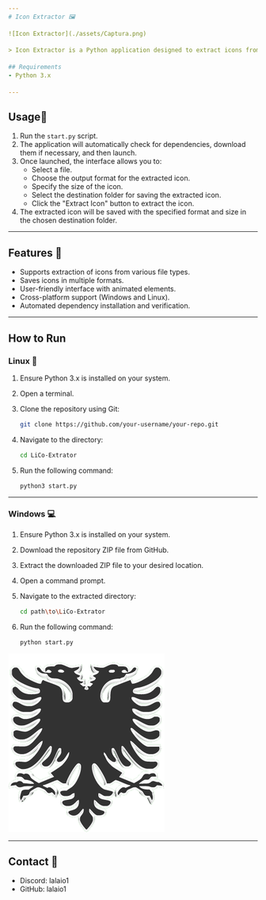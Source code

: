 ```yaml
---
# Icon Extractor 🖼️

![Icon Extractor](./assets/Captura.png)

> Icon Extractor is a Python application designed to extract icons from various file types. It supports both Windows and Linux platforms and provides a user-friendly interface.

## Requirements
- Python 3.x

---
```

## Usage🎇
1. Run the `start.py` script.
2. The application will automatically check for dependencies, download them if necessary, and then launch.
3. Once launched, the interface allows you to:
    - Select a file.
    - Choose the output format for the extracted icon.
    - Specify the size of the icon.
    - Select the destination folder for saving the extracted icon.
    - Click the "Extract Icon" button to extract the icon.
4. The extracted icon will be saved with the specified format and size in the chosen destination folder.

---

## Features 🎪
- Supports extraction of icons from various file types.
- Saves icons in multiple formats.
- User-friendly interface with animated elements.
- Cross-platform support (Windows and Linux).
- Automated dependency installation and verification.

---
## How to Run
### Linux 🐧
1. Ensure Python 3.x is installed on your system.
2. Open a terminal.
3. Clone the repository using Git:

   ```bash
   git clone https://github.com/your-username/your-repo.git
   ```

4. Navigate to the directory:
   
   ```bash
   cd LiCo-Extrator
   ```

5. Run the following command:
   
   ```bash
   python3 start.py
   ```

---

### Windows 💻
1. Ensure Python 3.x is installed on your system.
2. Download the repository ZIP file from GitHub.
3. Extract the downloaded ZIP file to your desired location.
4. Open a command prompt.
5. Navigate to the extracted directory:
   
   ```bash
   cd path\to\LiCo-Extrator
   ```

6. Run the following command:
   
   ```bash
   python start.py
   ```

![Icon Extractor Example](./assets/3920cb444aaaded4ae910e0745147c0d.gif)

---

## Contact 👋
- Discord: lalaio1
- GitHub: lalaio1
